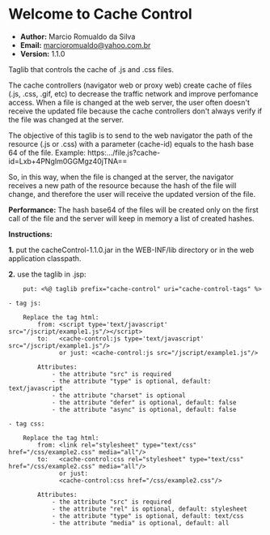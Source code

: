 # Welcome to Cache Control 

  - **Author:** Marcio Romualdo da Silva
  - **Email:** marcioromualdo@yahoo.com.br
  - **Version:** 1.1.0

Taglib that controls the cache of .js and .css files.

The cache controllers (navigator web or proxy web) create cache of files (.js, .css, .gif, etc) to decrease the traffic network and improve perfomance access. 
When a file is changed at the web server, the user often doesn't receive the updated file because the cache controllers don't always verify if the file was changed at the server.

The objective of this taglib is to send to the web navigator the path of the resource (.js or .css) with a parameter (cache-id) equals to the hash base 64 of the file. Example: https:.../file.js?cache-id=Lxb+4PNgIm0GGMgz40jTNA==

So, in this way, when the file is changed at the server, the navigator receives a new path of the resource because the hash of the file will change, and therefore the user will receive the updated version of the file.

**Performance:** The hash base64 of the files will be created only on the first call of the file and the server will keep in memory a list of created hashes.

**Instructions:**

**1.**  put the cacheControl-1.1.0.jar in the WEB-INF/lib directory or in the web application classpath.      

**2.**  use the taglib in .jsp:
```
    put: <%@ taglib prefix="cache-control" uri="cache-control-tags" %>
```
    - tag js:
```
    Replace the tag html:
        from: <script type='text/javascript' src="/jscript/example1.js"/></script>
        to:   <cache-control:js type='text/javascript' src="/jscript/example1.js"/>
              or just: <cache-control:js src="/jscript/example1.js"/>
    
        Attributes:
            - the attribute "src" is required
            - the attribute "type" is optional, default: text/javascript
            - the attribute "charset" is optional
            - the attribute "defer" is optional, default: false
            - the attribute "async" is optional, default: false
``` 
    - tag css:
```
    Replace the tag html:
        from: <link rel="stylesheet" type="text/css" href="/css/example2.css" media="all"/>
        to:   <cache-control:css rel="stylesheet" type="text/css" href="/css/example2.css" media="all"/>
              or just:
              <cache-control:css href="/css/example2.css"/>
    
        Attributes:
            - the attribute "src" is required
            - the attribute "rel" is optional, default: stylesheet
            - the attribute "type" is optional, default: text/css
            - the attribute "media" is optional, default: all
```
